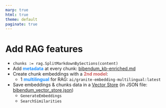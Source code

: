 ```yaml
---
marp: true
html: true
theme: default
paginate: true
---
```

<style>
.dodgerblue {
  color: dodgerblue;
}
.indianred {
  color: indianred;
}
</style>
# Add **RAG** features

- `chunks := rag.SplitMarkdownBySections(content)`
- Add <span class="dodgerblue">**metadata**</span> at every chunk: [bibendum_kb-enriched.md](/300-docker-agentic-compose-with-rag/bibendum/data/kb-enriched/bibendum_kb-enriched.md)
- Create chunk embeddings with a <span class="indianred">**2nd model**</span>:
  - 1 <span class="dodgerblue">**multilingual**</span> for RAG: `ai/granite-embedding-multilingual:latest`
- Save embeddings & chunks data in a [Vector Store](/300-docker-agentic-compose-with-rag/bibendum/agents/stores.go) (in JSON file: [bibendum_vector_store.json](/300-docker-agentic-compose-with-rag/bibendum/data/kb-enriched/bibendum_vector_store.json)) 
  - `GenerateEmbeddings`
  - `SearchSimilarities`
